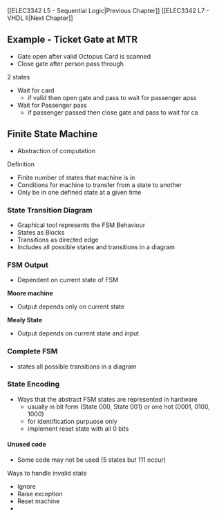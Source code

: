 [[ELEC3342 L5 - Sequential Logic|Previous Chapter]] [[ELEC3342 L7 - VHDL II|Next Chapter]]
## Example - Ticket Gate at MTR
- Gate open after valid Octopus Card is scanned
- Close gate after person pass through

2 states
- Wait for card
	- if valid then open gate and pass to wait for passenger apss
- Wait for Passenger pass
	- if passenger passed then close gate and pass to wait for ca


## Finite State Machine
- Abstraction of computation


Definition
- Finite number of states that machine is in
- Conditions for machine to transfer from a state to another
- Only be in one defined state at a given time



### State Transition Diagram
- Graphical tool represents the FSM Behaviour
- States as Blocks
- Transitions as directed edge
- Includes all possible states and transitions in a diagram


### FSM Output
- Dependent on current state of FSM

**Moore machine**
- Output depends only on current state

**Mealy State**
- Output depends on current state and input


### Complete FSM
- states all possible transitions in a diagram



### State Encoding
- Ways that the abstract FSM states are represented in hardware
	- usually in bit form (State 000, State 001) or one hot (0001, 0100, 1000)
	- for identification purpuose only
	- implement reset state with all 0 bits


#### Unused code
- Some code may not be used (5 states but 111 occur)

Ways to handle invalid state
- Ignore
- Raise exception
- Reset machine
- 